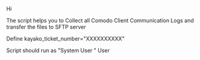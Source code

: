 Hi 

The script helps you to Collect all Comodo Client Communication Logs and transfer the files  to SFTP server

Define  kayako_ticket_number="XXXXXXXXXX"  

 

Script should run as "System User " User